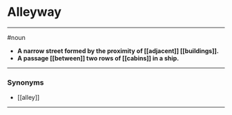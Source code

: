 # Alleyway
---
#noun
- **A narrow street formed by the proximity of [[adjacent]] [[buildings]].**
- **A passage [[between]] two rows of [[cabins]] in a ship.**
---
### Synonyms
- [[alley]]
---
